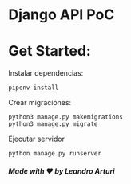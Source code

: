 # Django API PoC

# Get Started:

Instalar dependencias:
```
pipenv install
```

Crear migraciones:
```
python3 manage.py makemigrations
python3 manage.py migrate
```

Ejecutar servidor
```
python manage.py runserver
```

##### Made with ❤️ by Leandro Arturi
